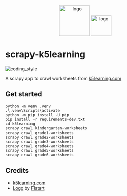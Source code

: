 <div align="center">
    <img src="https://cdn1.iconfinder.com/data/icons/competitive-strategy-and-corporate-training/512/565_Bug_insect_spider_virus_web_cyber_spot_security-512.png" alt="logo" height="96">
    <img src="https://www.k5learning.com/sites/default/files/k5logo.png" alt="logo" height="64">
</div>

# scrapy-k5learning

![coding_style](https://img.shields.io/badge/code%20style-black-000000.svg)

A scrapy app to crawl worksheets from [k5learning.com][1]

## Get started

    python -m venv .venv
    .\.venv\Scripts\activate
    python -m pip install -U pip
    pip install -r requirements-dev.txt
    cd k5learning
    scrapy crawl kindergarten-worksheets
    scrapy crawl grade1-worksheets
    scrapy crawl grade2-worksheets
    scrapy crawl grade3-worksheets
    scrapy crawl grade4-worksheets
    scrapy crawl grade5-worksheets
    scrapy crawl grade6-worksheets

## Credits

- [k5learning.com][1]
- [Logo][2] by [Flatart][3]

[1]: https://www.k5learning.com
[2]: https://www.iconfinder.com/icons/4158580/bug_cyber_insect_security_spider_spot_virus_web_icon
[3]: https://www.iconfinder.com/Flatart
